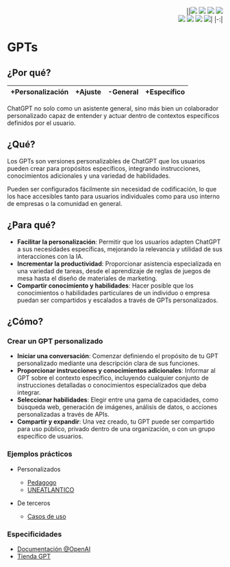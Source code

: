 <div align=right>

||[![](https://img.shields.io/badge/-Inicio-FFF?style=flat&logo=Emlakjet&logoColor=black)](/README.md) [![](https://img.shields.io/badge/-Introducción-FFF?style=flat&logo=abbrobotstudio&logoColor=black)](/documentos/intro.md) [![](https://img.shields.io/badge/-Modelos_de_lenguaje-FFF?style=flat&logo=LiveChat&logoColor=black)](/documentos/LLMs.md) [![](https://img.shields.io/badge/-Panorámica-FFF?style=flat&logo=openstreetmap&logoColor=black)](/documentos/panoramica.md)<br>  [![](https://img.shields.io/badge/-Prompts-FFF?style=flat&logo=Proton&logoColor=black)](/documentos/prompts/README.md) [![](https://img.shields.io/badge/-Ing,_de_prompts-FFF?style=flat&logo=googleearthengine&logoColor=black)](/documentos/ingenieriaDePrompts/README.md) [![](https://img.shields.io/badge/-Patrones-FFF?style=flat&logo=textpattern&logoColor=black)](/documentos/ingenieriaDePrompts/patrones/README.md) [![](https://img.shields.io/badge/-Casos_de_uso-FFF?style=flat&logo=gitbook&logoColor=black)](/documentos/casosDeUso/README.md)|
|-:|

</div>

# GPTs

## ¿Por qué?

|+Personalización|+Ajuste|-General|+Específico
|-|-|-|-|

ChatGPT no solo como un asistente general, sino más bien un colaborador personalizado capaz de entender y actuar dentro de contextos específicos definidos por el usuario.

## ¿Qué?

Los GPTs son versiones personalizables de ChatGPT que los usuarios pueden crear para propósitos específicos, integrando instrucciones, conocimientos adicionales y una variedad de habilidades.

Pueden ser configurados fácilmente sin necesidad de codificación, lo que los hace accesibles tanto para usuarios individuales como para uso interno de empresas o la comunidad en general.

## ¿Para qué?

- **Facilitar la personalización**: Permitir que los usuarios adapten ChatGPT a sus necesidades específicas, mejorando la relevancia y utilidad de sus interacciones con la IA.
- **Incrementar la productividad**: Proporcionar asistencia especializada en una variedad de tareas, desde el aprendizaje de reglas de juegos de mesa hasta el diseño de materiales de marketing.
- **Compartir conocimiento y habilidades**: Hacer posible que los conocimientos o habilidades particulares de un individuo o empresa puedan ser compartidos y escalados a través de GPTs personalizados.

## ¿Cómo?

### Crear un GPT personalizado

- **Iniciar una conversación**: Comenzar definiendo el propósito de tu GPT personalizado mediante una descripción clara de sus funciones.
- **Proporcionar instrucciones y conocimientos adicionales**: Informar al GPT sobre el contexto específico, incluyendo cualquier conjunto de instrucciones detalladas o conocimientos especializados que deba integrar.
- **Seleccionar habilidades**: Elegir entre una gama de capacidades, como búsqueda web, generación de imágenes, análisis de datos, o acciones personalizadas a través de APIs.
- **Compartir y expandir**: Una vez creado, tu GPT puede ser compartido para uso público, privado dentro de una organización, o con un grupo específico de usuarios.

### Ejemplos prácticos

- Personalizados
  - [Pedagogo](https://chat.openai.com/g/g-iuUuZ415A-sancochado-pedagogo-alforjo-de-la-alubia)
  - [UNEATLANTICO](https://chat.openai.com/g/g-L6hQrYzQ1-uneatlantico-hs)

- De terceros
  - [Casos de uso](casosDeUsoGPTs.md)

### Especificidades

- [Documentación @OpenAI](https://help.openai.com/en/articles/8554397-creating-a-gpt)
- [Tienda GPT](https://chat.openai.com/gpts)
